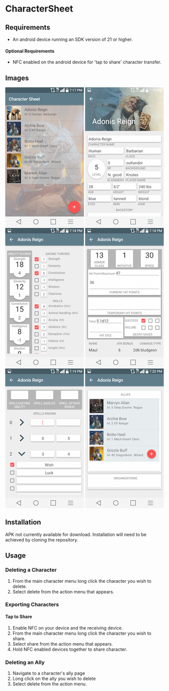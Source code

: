 # CharacterSheet
## Requirements
* An android device running an SDK version of 21 or higher.

#### Optional Requirements
* NFC enabled on the android device for 'tap to share' character transfer.

## Images

![Main List](screenshots/main_list_small.png)
![Profile](screenshots/profile_page_small.png)
![Ability Scores](screenshots/ability_scores_small.png)
![Combat Workspace](screenshots/combat_page_small.png)
![Spells](screenshots/spell_list_small.png)
![Allies](screenshots/allies_small.png)

## Installation
APK not currently available for download.  Installation will need to be achieved by cloning the repository.

## Usage
### Deleting a Character
1. From the main character menu long click the character you wish to delete.
2. Select delete from the action menu that appears.

### Exporting Characters
#### Tap to Share
1. Enable NFC on your device and the receiving device.
2. From the main character menu long click the character you wish to share.
3. Select share from the action menu that appears.
4. Hold NFC enabled devices together to share character.

### Deleting an Ally
1. Navigate to a character's ally page
2. Long click on the ally you wish to delete
3. Select delete from the action menu.
